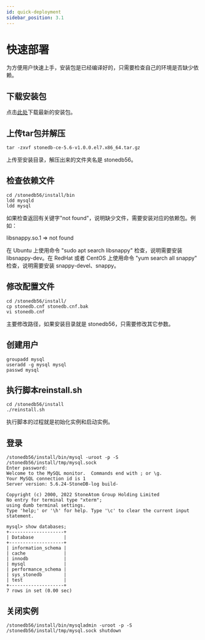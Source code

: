 ```yaml
---
id: quick-deployment
sidebar_position: 3.1
---
```


# 快速部署
为方便用户快速上手，安装包是已经编译好的，只需要检查自己的环境是否缺少依赖。
## 下载安装包
点击[此处](https://static.stoneatom.com/stonedb-ce-5.6-v1.0.0.el7.x86_64.tar.gz)下载最新的安装包。
## 上传tar包并解压
```shell
tar -zxvf stonedb-ce-5.6-v1.0.0.el7.x86_64.tar.gz
```
上传至安装目录，解压出来的文件夹名是 stonedb56。
## 检查依赖文件
```shell
cd /stonedb56/install/bin
ldd mysqld
ldd mysql
```
如果检查返回有关键字"not found"，说明缺少文件，需要安装对应的依赖包。例如：

libsnappy.so.1 => not found

在 Ubuntu 上使用命令 "sudo apt search libsnappy" 检查，说明需要安装 libsnappy-dev。在 RedHat 或者 CentOS 上使用命令 "yum search all snappy" 检查，说明需要安装 snappy-devel、snappy。
## 修改配置文件
```shell
cd /stonedb56/install/
cp stonedb.cnf stonedb.cnf.bak
vi stonedb.cnf
```
主要修改路径，如果安装目录就是 stonedb56，只需要修改其它参数。
## 创建用户
```shell
groupadd mysql
useradd -g mysql mysql
passwd mysql
```
## 执行脚本reinstall.sh
```shell
cd /stonedb56/install
./reinstall.sh
```
执行脚本的过程就是初始化实例和启动实例。
## 登录
```shell
/stonedb56/install/bin/mysql -uroot -p -S /stonedb56/install/tmp/mysql.sock 
Enter password: 
Welcome to the MySQL monitor.  Commands end with ; or \g.
Your MySQL connection id is 1
Server version: 5.6.24-StoneDB-log build-

Copyright (c) 2000, 2022 StoneAtom Group Holding Limited
No entry for terminal type "xterm";
using dumb terminal settings.
Type 'help;' or '\h' for help. Type '\c' to clear the current input statement.

mysql> show databases;
+--------------------+
| Database           |
+--------------------+
| information_schema |
| cache              |
| innodb             |
| mysql              |
| performance_schema |
| sys_stonedb        |
| test               |
+--------------------+
7 rows in set (0.00 sec)
```
## 关闭实例
```shell
/stonedb56/install/bin/mysqladmin -uroot -p -S /stonedb56/install/tmp/mysql.sock shutdown
```